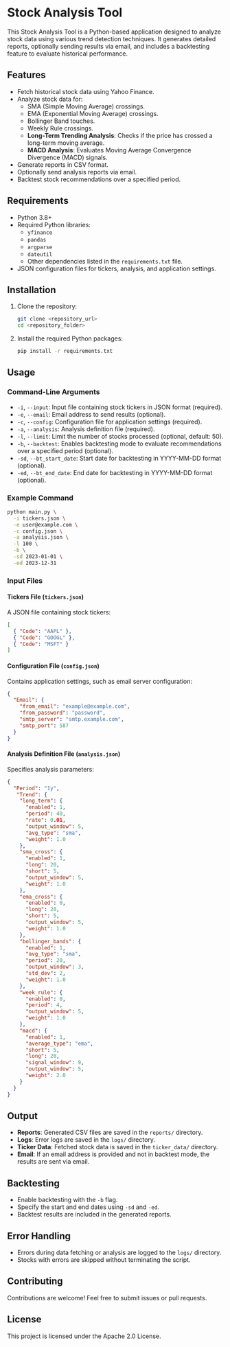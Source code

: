 # Stock Analysis Tool

This Stock Analysis Tool is a Python-based application designed to analyze stock data using various trend detection techniques. It generates detailed reports, optionally sending results via email, and includes a backtesting feature to evaluate historical performance.

## Features

- Fetch historical stock data using Yahoo Finance.
- Analyze stock data for:
  - SMA (Simple Moving Average) crossings.
  - EMA (Exponential Moving Average) crossings.
  - Bollinger Band touches.
  - Weekly Rule crossings.
  - **Long-Term Trending Analysis**: Checks if the price has crossed a long-term moving average.
  - **MACD Analysis**: Evaluates Moving Average Convergence Divergence (MACD) signals.
- Generate reports in CSV format.
- Optionally send analysis reports via email.
- Backtest stock recommendations over a specified period.

## Requirements

- Python 3.8+
- Required Python libraries:
  - `yfinance`
  - `pandas`
  - `argparse`
  - `dateutil`
  - Other dependencies listed in the `requirements.txt` file.
- JSON configuration files for tickers, analysis, and application settings.

## Installation

1. Clone the repository:
   ```bash
   git clone <repository_url>
   cd <repository_folder>
   ```

2. Install the required Python packages:
   ```bash
   pip install -r requirements.txt
   ```

## Usage

### Command-Line Arguments

- `-i`, `--input`: Input file containing stock tickers in JSON format (required).
- `-e`, `--email`: Email address to send results (optional).
- `-c`, `--config`: Configuration file for application settings (required).
- `-a`, `--analysis`: Analysis definition file (required).
- `-l`, `--limit`: Limit the number of stocks processed (optional, default: 50).
- `-b`, `--backtest`: Enables backtesting mode to evaluate recommendations over a specified period (optional).
- `-sd`, `--bt_start_date`: Start date for backtesting in YYYY-MM-DD format (optional).
- `-ed`, `--bt_end_date`: End date for backtesting in YYYY-MM-DD format (optional).

### Example Command

```bash
python main.py \
  -i tickers.json \
  -e user@example.com \
  -c config.json \
  -a analysis.json \
  -l 100 \
  -b \
  -sd 2023-01-01 \
  -ed 2023-12-31
```

### Input Files

#### Tickers File (`tickers.json`)
A JSON file containing stock tickers:
```json
[
  { "Code": "AAPL" },
  { "Code": "GOOGL" },
  { "Code": "MSFT" }
]
```

#### Configuration File (`config.json`)
Contains application settings, such as email server configuration:
```json
{
  "Email": {
    "from_email": "example@example.com",
    "from_password": "password",
    "smtp_server": "smtp.example.com",
    "smtp_port": 587
  }
}
```

#### Analysis Definition File (`analysis.json`)
Specifies analysis parameters:
```json
{
  "Period": "1y",
   "Trend": {
    "long_term": {
      "enabled": 1,
      "period": 40,
      "rate": 0.01,
      "output_window": 5,
      "avg_type": "sma",
      "weight": 1.0
    },
    "sma_cross": {
      "enabled": 1,
      "long": 20,
      "short": 5,
      "output_window": 5,
      "weight": 1.0
    },
    "ema_cross": {
      "enabled": 0,
      "long": 20,
      "short": 5,
      "output_window": 5,
      "weight": 1.0
    },
    "bollinger_bands": {
      "enabled": 1,
      "avg_type": "sma",
      "period": 20,
      "output_window": 3,
      "std_dev": 2,
      "weight": 1.0
    },
    "week_rule": {
      "enabled": 0,
      "period": 4,
      "output_window": 5,
      "weight": 1.0
    },
    "macd": {
      "enabled": 1,
      "average_type": "ema",
      "short": 5,
      "long": 20,
      "signal_window": 9,
      "output_window": 5,
      "weight": 2.0
    }
  }
}
```

## Output

- **Reports**: Generated CSV files are saved in the `reports/` directory.
- **Logs**: Error logs are saved in the `logs/` directory.
- **Ticker Data**: Fetched stock data is saved in the `ticker_data/` directory.
- **Email**: If an email address is provided and not in backtest mode, the results are sent via email.

## Backtesting

- Enable backtesting with the `-b` flag.
- Specify the start and end dates using `-sd` and `-ed`.
- Backtest results are included in the generated reports.

## Error Handling

- Errors during data fetching or analysis are logged to the `logs/` directory.
- Stocks with errors are skipped without terminating the script.

## Contributing

Contributions are welcome! Feel free to submit issues or pull requests.

## License

This project is licensed under the Apache 2.0 License.

